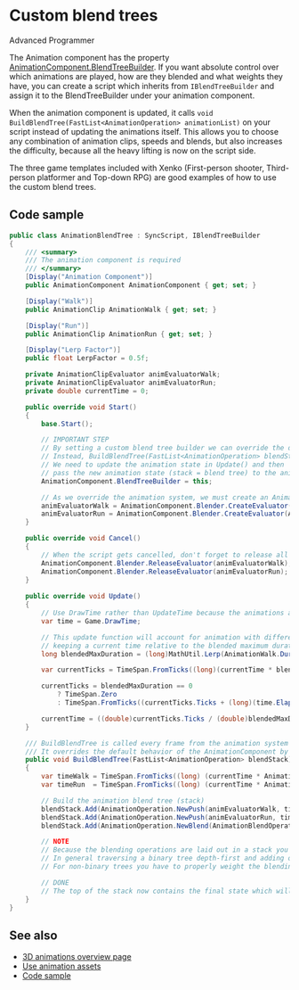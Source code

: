# Custom blend trees
<span class="label label-doc-level">Advanced</span>
<span class="label label-doc-audience">Programmer</span>

The Animation component has the property [AnimationComponent.BlendTreeBuilder](xref:SiliconStudio.Xenko.Animations.AnimationComponent\(BlendTreeBuilder\)). If you want absolute control over which animations are played, how are they blended and what weights they have, you can create a script which inherits from `IBlendTreeBuilder` and assign it to the BlendTreeBuilder under your animation component.

When the animation component is updated, it calls `void BuildBlendTree(FastList<AnimationOperation> animationList)` on your script instead of updating the animations itself. This allows you to choose any combination of animation clips, speeds and blends, but also increases the difficulty, because all the heavy lifting is now on the script side.

The three game templates included with Xenko (First-person shooter, Third-person platformer and Top-down RPG) are good examples of how to use the custom blend trees.

## Code sample

```cs
public class AnimationBlendTree : SyncScript, IBlendTreeBuilder
{
    /// <summary>
    /// The animation component is required
    /// </summary>
    [Display("Animation Component")]
    public AnimationComponent AnimationComponent { get; set; }

    [Display("Walk")]
    public AnimationClip AnimationWalk { get; set; }

    [Display("Run")]
    public AnimationClip AnimationRun { get; set; }

    [Display("Lerp Factor")]
    public float LerpFactor = 0.5f;

    private AnimationClipEvaluator animEvaluatorWalk;
    private AnimationClipEvaluator animEvaluatorRun;
    private double currentTime = 0;

    public override void Start()
    {
        base.Start();

        // IMPORTANT STEP
        // By setting a custom blend tree builder we can override the default behavior of the animation system.
        // Instead, BuildBlendTree(FastList<AnimationOperation> blendStack) will be called each frame.
        // We need to update the animation state in Update() and then
        // pass the new animation state (stack = blend tree) to the animation system.
        AnimationComponent.BlendTreeBuilder = this;

        // As we override the animation system, we must create an AnimationClipEvaluator for each clip we want to use.
        animEvaluatorWalk = AnimationComponent.Blender.CreateEvaluator(AnimationWalk);
        animEvaluatorRun = AnimationComponent.Blender.CreateEvaluator(AnimationRun);
    }

    public override void Cancel()
    {
        // When the script gets cancelled, don't forget to release all animation resources created in Start() - AnimationClipEvaluators
        AnimationComponent.Blender.ReleaseEvaluator(animEvaluatorWalk);
        AnimationComponent.Blender.ReleaseEvaluator(animEvaluatorRun);
    }
        
    public override void Update()
    {
        // Use DrawTime rather than UpdateTime because the animations are updated only when they are drawn.
        var time = Game.DrawTime;

        // This update function will account for animation with different durations,
        // keeping a current time relative to the blended maximum duration.
        long blendedMaxDuration = (long)MathUtil.Lerp(AnimationWalk.Duration.Ticks, AnimationRun.Duration.Ticks, LerpFactor);

        var currentTicks = TimeSpan.FromTicks((long)(currentTime * blendedMaxDuration));

        currentTicks = blendedMaxDuration == 0
            ? TimeSpan.Zero
            : TimeSpan.FromTicks((currentTicks.Ticks + (long)(time.Elapsed.Ticks)) % blendedMaxDuration);

        currentTime = ((double)currentTicks.Ticks / (double)blendedMaxDuration);
    }

    /// BuildBlendTree is called every frame from the animation system when the AnimationComponent needs to be evaluated.
    /// It overrides the default behavior of the AnimationComponent by setting a custom blend tree.
    public void BuildBlendTree(FastList<AnimationOperation> blendStack)
    {
        var timeWalk = TimeSpan.FromTicks((long) (currentTime * AnimationWalk.Duration.Ticks));
        var timeRun  = TimeSpan.FromTicks((long) (currentTime * AnimationRun.Duration.Ticks));

        // Build the animation blend tree (stack)
        blendStack.Add(AnimationOperation.NewPush(animEvaluatorWalk, timeWalk));    // Will PUSH animation state to be evaluated at the specified Time.
        blendStack.Add(AnimationOperation.NewPush(animEvaluatorRun, timeRun));      // Will PUSH another animation state to be evaluated at the specified Time.
        blendStack.Add(AnimationOperation.NewBlend(AnimationBlendOperation.LinearBlend, LerpFactor));   // Will POP the last two states, blend them with the factor and PUSH back the result.

        // NOTE
        // Because the blending operations are laid out in a stack you have to pack the operations in this manner
        // In general traversing a binary tree depth-first and adding operations as you *leave* precessed nodes should be sufficient
        // For non-binary trees you have to properly weight the blending factors as well

        // DONE
        // The top of the stack now contains the final state which will be use for the animated model
    }
}
```

## See also

* [3D animations overview page](animation.md)
* [Use animation assets](set-up-animations.md)
* [Code sample](use-animations.md)
